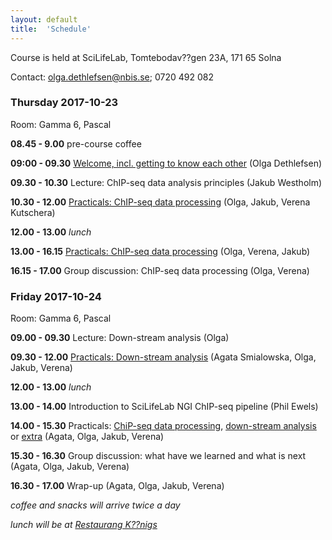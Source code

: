 ```yaml
---
layout: default
title:  'Schedule'
---
```


Course is held at SciLifeLab, Tomtebodav??gen 23A, 171 65 Solna

Contact: [olga.dethlefsen@nbis.se](olga.dethlefsen@gmail.com); 0720 492 082



### Thursday 2017-10-23

Room: Gamma 6, Pascal

**08.45 - 9.00** pre-course coffee

**09:00 - 09.30** [Welcome, incl. getting to know each other](lectures/welcome.pdf) (Olga Dethlefsen)

**09.30 - 10.30** Lecture: ChIP-seq data analysis principles (Jakub Westholm)

**10.30 - 12.00** [Practicals: ChIP-seq data processing](labs/processing) (Olga, Jakub, Verena Kutschera)

**12.00 - 13.00** _lunch_

**13.00 - 16.15** [Practicals: ChIP-seq data processing](labs/processing) (Olga, Verena, Jakub)

**16.15 - 17.00** Group discussion: ChIP-seq data processing (Olga, Verena)


### Friday 2017-10-24

Room: Gamma 6, Pascal

**09.00 - 09.30** Lecture: Down-stream analysis (Olga)

**09.30 - 12.00** [Practicals: Down-stream analysis](labs/diffBinding) (Agata Smialowska, Olga, Jakub, Verena)

**12.00 - 13.00** _lunch_

**13.00 - 14.00** Introduction to SciLifeLab NGI ChIP-seq pipeline (Phil Ewels)

**14.00 - 15.30** Practicals: [ChiP-seq data processing](labs/processing), [down-stream analysis](labs/diffBinding) or [extra](labs(extra)) (Agata, Olga, Jakub, Verena)

**15.30 - 16.30** Group discussion: what have we learned and what is next (Agata, Olga, Jakub, Verena)

**16.30 - 17.00** Wrap-up (Agata, Olga, Jakub, Verena)



_coffee and snacks will arrive twice a day_

_lunch will be at [Restaurang K??nigs](http://restaurangkonigs.se)_
